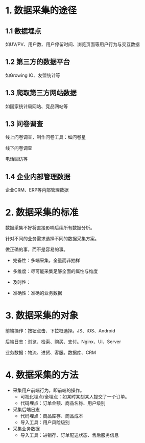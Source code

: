 

# 1. 数据采集的途径

## 1.1 数据埋点

如UV/PV、用户数、用户停留时间、浏览页面等用户行为与交互数据

## 1.2 第三方的数据平台

如Growing IO、友盟统计等

## 1.3 爬取第三方网站数据

如国家统计局网站、竞品网站等

## 1.3 问卷调查

线上问卷调查，制作问卷工具：如问卷星

线下问卷调查

电话回访等

## 1.4 企业内部管理数据

企业CRM、ERP等内部管理数据



# 2. 数据采集的标准

数据采集不好将直接影响后续所有数据分析。

针对不同的业务需求选择不同的数据采集方案。

做正确的事，而不是容易的事。

- 完备性：多端采集，全量而非抽样

- 多维度：尽可能采集足够全面的属性与维度

- 及时性：

- 准确性：准确的业务数据



# 3. 数据采集的对象

前端操作：按钮点击、下拉框选择。JS、iOS、Android

后端日志：浏览、检索、购买、支付。Nginx、UI、Server

业务数据：物流、进货、客服。数据库、CRM



# 4. 数据采集的方法

- 采集用户前端行为，即前端的操作。
  - 可视化埋点/全埋点：如某时某刻某人提交了一个订单。
  - 代码埋点：订单金额、商品名称、用户级别
- 采集后端日志
  - 代码埋点：商品库存、商品成本
  - 导入工具：用户风险级别
- 采集业务数据
  - 导入工具：进销存、订单配送状态、售后服务信息

















